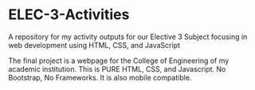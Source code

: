 # ELEC-3-Activities
A repository for my activity outputs for our Elective 3 Subject focusing in web development using HTML, CSS, and JavaScript

The final project is a webpage for the College of Engineering of my academic institution. 
This is PURE HTML, CSS, and Javascript. No Bootstrap, No Frameworks. It is also mobile compatible.

